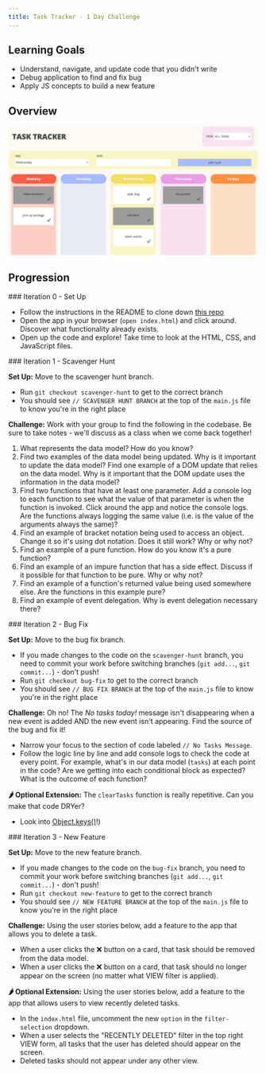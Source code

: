```yaml
---
title: Task Tracker - 1 Day Challenge
---
```


## Learning Goals

* Understand, navigate, and update code that you didn't write
* Debug application to find and fix bug
* Apply JS concepts to build a new feature

## Overview

![screenshot of app](./assets/task-tracker/screenshot.png)


## Progression

<section class="answer">
### Iteration 0 - Set Up 

- Follow the instructions in the README to clone down [this repo](https://github.com/turingschool-examples/task-tracker)
- Open the app in your browser (`open index.html`) and click around. Discover what functionality already exists.
- Open up the code and explore! Take time to look at the HTML, CSS, and JavaScript files.
</section>

<section class="answer">
### Iteration 1 - Scavenger Hunt

**Set Up:** Move to the scavenger hunt branch.
- Run `git checkout scavenger-hunt` to get to the correct branch
- You should see `// SCAVENGER HUNT BRANCH` at the top of the `main.js` file to know you're in the right place

**Challenge:** Work with your group to find the following in the codebase. Be sure to take notes - we'll discuss as a class when we come back together!
1. What represents the data model? How do you know?
2. Find two examples of the data model being updated. Why is it important to update the data model?
Find one example of a DOM update that relies on the data model. Why is it important that the DOM update uses the information in the data model?
3. Find two functions that have at least one parameter. Add a console log to each function to see what the value of that parameter is when the function is invoked. Click around the app and notice the console logs. Are the functions always logging the same value (i.e. is the value of the arguments always the same)?
4. Find an example of bracket notation being used to access an object. Change it so it's using dot notation. Does it still work? Why or why not?
5. Find an example of a pure function. How do you know it's a pure function?
6. Find an example of an impure function that has a side effect. Discuss if it possible for that function to be pure. Why or why not?
7. Find an example of a function's returned value being used somewhere else. Are the functions in this example pure?
8. Find an example of event delegation. Why is event delegation necessary there?
</section>

<section class="answer">
### Iteration 2 - Bug Fix

**Set Up:** Move to the bug fix branch.
- If you made changes to the code on the `scavenger-hunt` branch, you need to commit your work before switching branches (`git add...`, `git commit...`) - don't push! 
- Run `git checkout bug-fix` to get to the correct branch
- You should see `// BUG FIX BRANCH` at the top of the `main.js` file to know you're in the right place

**Challenge:** Oh no! The *No tasks today!* message isn't disappearing when a new event is added AND the new event isn't appearing. Find the source of the bug and fix it!
- Narrow your focus to the section of code labeled `// No Tasks Message`. 
- Follow the logic line by line and add console logs to check the code at every point. For example, what's in our data model (`tasks`) at each point in the code? Are we getting into each conditional block as expected? What is the outcome of each function?  

**🌶 Optional Extension:** The `clearTasks` function is really repetitive. Can you make that code DRYer? 
- Look into [Object.keys()](https://developer.mozilla.org/en-US/docs/Web/JavaScript/Reference/Global_Objects/Object/keys)!)
</section>

<section class="answer">
### Iteration 3 - New Feature

**Set Up:** Move to the new feature branch.
- If you made changes to the code on the `bug-fix` branch, you need to commit your work before switching branches (`git add...`, `git commit...`) - don't push! 
- Run `git checkout new-feature` to get to the correct branch
- You should see `// NEW FEATURE BRANCH` at the top of the `main.js` file to know you're in the right place

**Challenge:** Using the user stories below, add a feature to the app that allows you to delete a task.  
- When a user clicks the ❌ button on a card, that task should be removed from the data model.  
- When a user clicks the ❌ button on a card, that task should no longer appear on the screen (no matter what VIEW filter is applied).  

**🌶 Optional Extension:** Using the user stories below, add a feature to the app that allows users to view recently deleted tasks.
- In the `index.html` file, uncomment the new `option` in the `filter-selection` dropdown.
- When a user selects the "RECENTLY DELETED" filter in the top right VIEW form, all tasks that the user has deleted should appear on the screen. 
- Deleted tasks should not appear under any other view.
</section>
